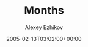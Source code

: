 ---
title: 'Months'
posts: 14
hash: 't379'
author: 'Alexey Ezhikov'
date: 2005-02-13T03:02:00+00:00
sources:
  - http://forums.tokipona.org/viewtopic.php%3Ft=379.html
---